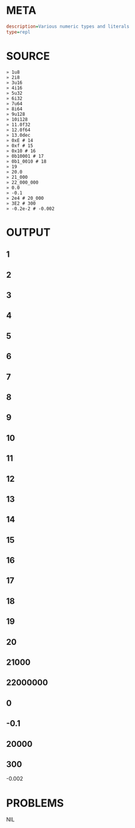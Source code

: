 # META
~~~ini
description=Various numeric types and literals
type=repl
~~~
# SOURCE
~~~roc
» 1u8
» 2i8
» 3u16
» 4i16
» 5u32
» 6i32
» 7u64
» 8i64
» 9u128
» 10i128
» 11.0f32
» 12.0f64
» 13.0dec
» 0xE # 14
» 0xf # 15
» 0x10 # 16
» 0b10001 # 17
» 0b1_0010 # 18
» 19
» 20.0
» 21_000
» 22_000_000
» 0.0
» -0.1
» 2e4 # 20_000
» 3E2 # 300
» -0.2e-2 # -0.002
~~~
# OUTPUT
1
---
2
---
3
---
4
---
5
---
6
---
7
---
8
---
9
---
10
---
11
---
12
---
13
---
14
---
15
---
16
---
17
---
18
---
19
---
20
---
21000
---
22000000
---
0
---
-0.1
---
20000
---
300
---
-0.002
# PROBLEMS
NIL
